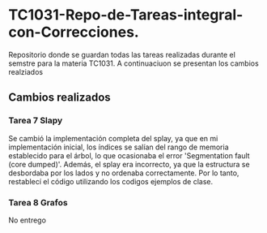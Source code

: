# TC1031-Repo-de-Tareas-integral-con-Correcciones.
Repositorio donde se guardan todas las tareas realizadas durante el semstre para la materia TC1031. A continuaciuon se presentan los cambios realziados

## Cambios realizados  
### Tarea 7 Slapy
Se cambió la implementación completa del splay, ya que en mi implementación inicial, los índices se salían del rango de memoria establecido para el árbol, lo que ocasionaba el error 'Segmentation fault (core dumped)'. Además, el splay era incorrecto, ya que la estructura se desbordaba por los lados y no ordenaba correctamente. Por lo tanto, restablecí el código utilizando los codigos ejemplos de clase.

### Tarea 8 Grafos
No entrego 

